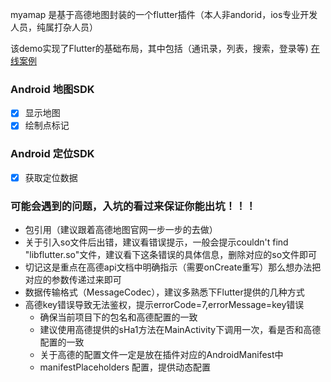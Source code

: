 myamap 是基于高德地图封装的一个flutter插件（本人非andorid，ios专业开发人员，纯属打杂人员）

该demo实现了Flutter的基础布局，其中包括（通讯录，列表，搜索，登录等)
[在线案例](https://github.com/mymaizi/flutter_hello_world)

###  Android 地图SDK
- [x] 显示地图
- [x] 绘制点标记

###   Android 定位SDK 
- [x] 获取定位数据


### 可能会遇到的问题，入坑的看过来保证你能出坑！！！

* 包引用（建议跟着高德地图官网一步一步的去做）
* 关于引入so文件后出错，建议看错误提示，一般会提示couldn't find "libflutter.so"文件，建议看下这条错误的具体信息，删除对应的so文件即可
* 切记这是重点在高德api文档中明确指示（需要onCreate重写）那么想办法把对应的参数传递过来即可
* 数据传输格式（MessageCodec），建议多熟悉下Flutter提供的几种方式
* 高德key错误导致无法鉴权，提示errorCode=7,errorMessage=key错误
    * 确保当前项目下的包名和高德配置的一致
    * 建议使用高德提供的sHa1方法在MainActivity下调用一次，看是否和高德配置的一致
    * 关于高德的配置文件一定是放在插件对应的AndroidManifest中
    * manifestPlaceholders 配置，提供动态配置
